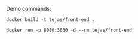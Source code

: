 Demo commands:

```
docker build -t tejas/front-end .

docker run -p 8080:3030 -d --rm tejas/front-end

```
